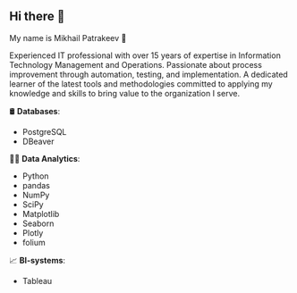 ## Hi there 👋

My name is Mikhail Patrakeev 🤝

Experienced IT professional with over 15 years of expertise in Information Technology Management and Operations. Passionate about process improvement through automation, testing, and implementation. A dedicated learner of the latest tools and methodologies committed to applying my knowledge and skills to bring value to the organization I serve.



🛢️ **Databases**:  
- PostgreSQL
- DBeaver

👨‍💻 **Data Analytics**:  
- Python
- pandas
- NumPy
- SciPy
- Matplotlib
- Seaborn
- Plotly
- folium

📈 **BI-systems**:  
- Tableau


<!--
**michael-spat/michael-spat** is a ✨ _special_ ✨ repository because its `README.md` (this file) appears on your GitHub profile.

Here are some ideas to get you started:

- 🔭 I’m currently working on ...
- 🌱 I’m currently learning ...
- 👯 I’m looking to collaborate on ...
- 🤔 I’m looking for help with ...
- 💬 Ask me about ...
- 📫 How to reach me: ...
- 😄 Pronouns: ...
- ⚡ Fun fact: ...
-->
